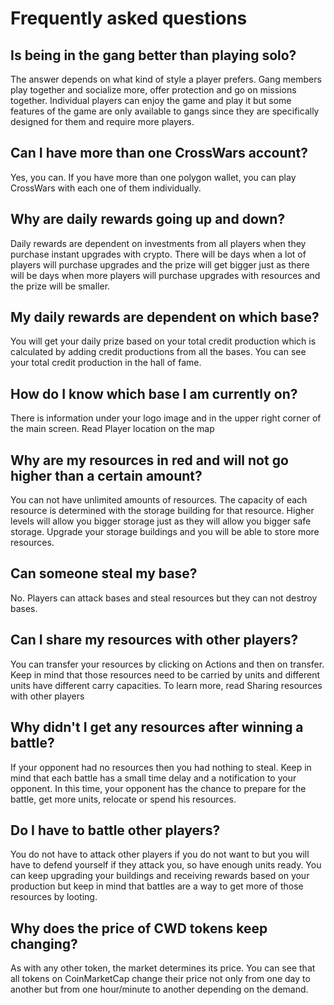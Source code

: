 # Frequently asked questions

## Is being in the gang better than playing solo?

The answer depends on what kind of style a player prefers. Gang members play together and socialize more, offer protection and go on missions together. Individual players can enjoy the game and play it but some features of the game are only available to gangs since they are specifically designed for them and require more players.

## Can I have more than one CrossWars account?

Yes, you can. If you have more than one polygon wallet, you can play CrossWars with each one of them individually.

## Why are daily rewards going up and down?

Daily rewards are dependent on investments from all players when they purchase instant upgrades with crypto. There will be days when a lot of players will purchase upgrades and the prize will get bigger just as there will be days when more players will purchase upgrades with resources and the prize will be smaller.

## My daily rewards are dependent on which base?

You will get your daily prize based on your total credit production which is calculated by adding credit productions from all the bases. You can see your total credit production in the hall of fame.

## How do I know which base I am currently on?

There is information under your logo image and in the upper right corner of the main screen. Read Player location on the map

## Why are my resources in red and will not go higher than a certain amount?

You can not have unlimited amounts of resources. The capacity of each resource is determined with the storage building for that resource. Higher levels will allow you bigger storage just as they will allow you bigger safe storage. Upgrade your storage buildings and you will be able to store more resources.

## Can someone steal my base?

No. Players can attack bases and steal resources but they can not destroy bases.

## Can I share my resources with other players?

You can transfer your resources by clicking on Actions and then on transfer. Keep in mind that those resources need to be carried by units and different units have different carry capacities. To learn more, read Sharing resources with other players

## Why didn't I get any resources after winning a battle?

If your opponent had no resources then you had nothing to steal. Keep in mind that each battle has a small time delay and a notification to your opponent. In this time, your opponent has the chance to prepare for the battle, get more units, relocate or spend his resources.

## Do I have to battle other players?

You do not have to attack other players if you do not want to but you will have to defend yourself if they attack you, so have enough units ready. You can keep upgrading your buildings and receiving rewards based on your production but keep in mind that battles are a way to get more of those resources by looting.

## Why does the price of CWD tokens keep changing?

As with any other token, the market determines its price. You can see that all tokens on CoinMarketCap change their price not only from one day to another but from one hour/minute to another depending on the demand.